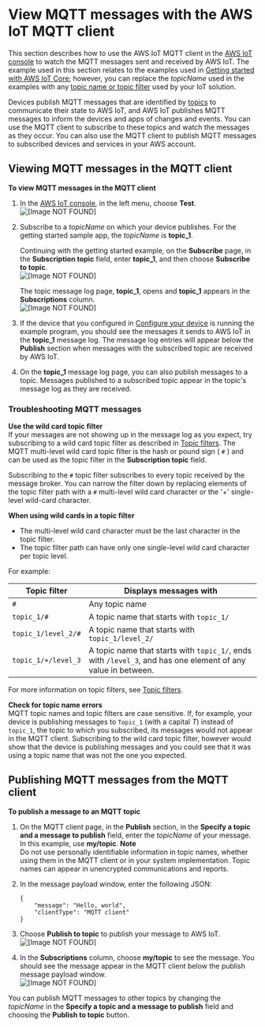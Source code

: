 # View MQTT messages with the AWS IoT MQTT client<a name="view-mqtt-messages"></a>

This section describes how to use the AWS IoT MQTT client in the [AWS IoT console](https://console.aws.amazon.com/iot/home) to watch the MQTT messages sent and received by AWS IoT\. The example used in this section relates to the examples used in [Getting started with AWS IoT Core](iot-gs.md); however, you can replace the *topicName* used in the examples with any [topic name or topic filter](topics.md) used by your IoT solution\. 

Devices publish MQTT messages that are identified by [topics](topics.md) to communicate their state to AWS IoT, and AWS IoT publishes MQTT messages to inform the devices and apps of changes and events\. You can use the MQTT client to subscribe to these topics and watch the messages as they occur\. You can also use the MQTT client to publish MQTT messages to subscribed devices and services in your AWS account\. 

## Viewing MQTT messages in the MQTT client<a name="view-mqtt-subscribe"></a>

**To view MQTT messages in the MQTT client**

1. In the [AWS IoT console](https://console.aws.amazon.com/iot/home), in the left menu, choose **Test**\.  
![\[Image NOT FOUND\]](http://docs.aws.amazon.com/iot/latest/developerguide/images/choose-test.png)

1. Subscribe to a *topicName* on which your device publishes\. For the getting started sample app, the *topicName* is **topic\_1**\.

   Continuing with the getting started example, on the **Subscribe** page, in the **Subscription topic** field, enter **topic\_1**, and then choose **Subscribe to topic**\.   
![\[Image NOT FOUND\]](http://docs.aws.amazon.com/iot/latest/developerguide/images/subscribe-button-topic.png)

   The topic message log page, **topic\_1**, opens and **topic\_1** appears in the **Subscriptions** column\.  
![\[Image NOT FOUND\]](http://docs.aws.amazon.com/iot/latest/developerguide/images/subscribed-button-topic.png)

1. If the device that you configured in [Configure your device](configure-device.md) is running the example program, you should see the messages it sends to AWS IoT in the **topic\_1** message log\. The message log entries will appear below the **Publish** section when messages with the subscribed topic are received by AWS IoT\.

1. On the **topic\_1** message log page, you can also publish messages to a topic\. Messages published to a subscribed topic appear in the topic's message log as they are received\.

### Troubleshooting MQTT messages<a name="view-mqtt-trouble"></a>

**Use the wild card topic filter**  
If your messages are not showing up in the message log as you expect, try subscribing to a wild card topic filter as described in [Topic filters](topics.md#topicfilters)\. The MQTT multi\-level wild card topic filter is the hash or pound sign \( `#` \) and can be used as the topic filter in the **Subscription topic** field\. 

Subscribing to the `#` topic filter subscribes to every topic received by the message broker\. You can narrow the filter down by replacing elements of the topic filter path with a `#` multi\-level wild card character or the '\+' single\-level wild\-card character\. 

**When using wild cards in a topic filter**
+ The multi\-level wild card character must be the last character in the topic filter\.
+ The topic filter path can have only one single\-level wild card character per topic level\. 

For example:


|  Topic filter  |  Displays messages with  | 
| --- | --- | 
|   `#`   |   Any topic name   | 
|   `topic_1/#`   |   A topic name that starts with `topic_1/`  | 
|   `topic_1/level_2/#`   |   A topic name that starts with `topic_1/level_2/`  | 
|   `topic_1/+/level_3`   |   A topic name that starts with `topic_1/`, ends with `/level_3`, and has one element of any value in between\.  | 

For more information on topic filters, see [Topic filters](topics.md#topicfilters)\.

**Check for topic name errors**  
MQTT topic names and topic filters are case sensitive\. If, for example, your device is publishing messages to `Topic_1` \(with a capital *T*\) instead of `topic_1`, the topic to which you subscribed, its messages would not appear in the MQTT client\. Subscribing to the wild card topic filter, however would show that the device is publishing messages and you could see that it was using a topic name that was not the one you expected\.

## Publishing MQTT messages from the MQTT client<a name="view-mqtt-publish"></a>

**To publish a message to an MQTT topic**

1. On the MQTT client page, in the **Publish** section, in the **Specify a topic and a message to publish** field, enter the *topicName* of your message\. In this example, use **my/topic**\. 
**Note**  
Do not use personally identifiable information in topic names, whether using them in the MQTT client or in your system implementation\. Topic names can appear in unencrypted communications and reports\.

1. In the message payload window, enter the following JSON:

   ```
   {
       "message": "Hello, world",
       "clientType": "MQTT client"
   }
   ```

1. Choose **Publish to topic** to publish your message to AWS IoT\.  
![\[Image NOT FOUND\]](http://docs.aws.amazon.com/iot/latest/developerguide/images/publish-to-topic.png)

1. In the **Subscriptions** column, choose **my/topic** to see the message\. You should see the message appear in the MQTT client below the publish message payload window\.  
![\[Image NOT FOUND\]](http://docs.aws.amazon.com/iot/latest/developerguide/images/publish-to-topic-received.png)

You can publish MQTT messages to other topics by changing the *topicName* in the **Specify a topic and a message to publish** field and choosing the **Publish to topic** button\.